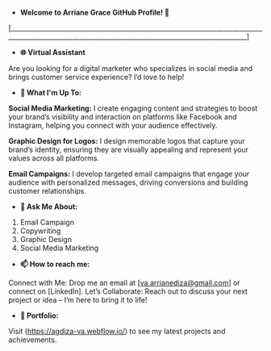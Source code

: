 - **Welcome to Arriane Grace GitHub Profile! 👋**

[________________________________________________________________________________________________________________________________________________________]

- **🌐 Virtual Assistant**
     
Are you looking for a digital marketer who specializes in social media and brings customer service experience? I’d love to help!

- **🔭 What I'm Up To:**

**Social Media Marketing:**
I create engaging content and strategies to boost your brand’s visibility and interaction on platforms like Facebook and Instagram, helping you connect with your audience effectively.

**Graphic Design for Logos:**
I design memorable logos that capture your brand’s identity, ensuring they are visually appealing and represent your values across all platforms.

**Email Campaigns:**
I develop targeted email campaigns that engage your audience with personalized messages, driving conversions and building customer relationships.

- **💬 Ask Me About:**

1. Email Campaign
2. Copywriting
3. Graphic Design 
4. Social Media Marketing

- **📫 How to reach me:**

Connect with Me: Drop me an email at [va.arrianediza@gmail.com] or connect on [LinkedIn].
Let’s Collaborate: Reach out to discuss your next project or idea – I’m here to bring it to life!

- **📁 Portfolio:**

Visit (https://agdiza-va.webflow.io/) to see my latest projects and achievements.
